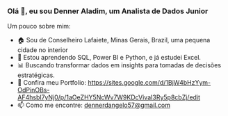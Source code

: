 ### Olá 👋, eu sou Denner Aladim, um Analista de Dados Junior

Um pouco sobre mim:

- 🏠  Sou de Conselheiro Lafaiete, Minas Gerais, Brazil, uma pequena cidade no interior
- 🌱 Estou aprendendo SQL, Power BI e Python, e já estudei Excel.
- 📊 Buscando transformar dados em insights para tomadas de decisões estratégicas.
-  📂 Confira meu Portfolio: https://sites.google.com/d/1BjW4bHzYym-OdPinOBs-AF4hsbl7yNj0/p/1aOeZHY5NcWv7W9KDcVivaI3Ry5p8cbZj/edit
- 📫 Como me encontre: dennerdangelo57@gmail.com
